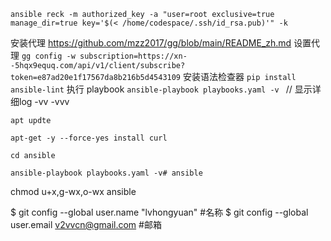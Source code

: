 `ansible reck -m authorized_key -a "user=root exclusive=true manage_dir=true key='$(< /home/codespace/.ssh/id_rsa.pub)'" -k`

安装代理
https://github.com/mzz2017/gg/blob/main/README_zh.md
设置代理
`gg config -w subscription=https://xn--5hqx9equq.com/api/v1/client/subscribe?token=e87ad20e1f17567da8b216b5d4543109`
安装语法检查器
`pip install ansible-lint`
执行 playbook
`ansible-playbook playbooks.yaml -v ` // 显示详细log -vv -vvv
                                                                                                    
`apt updte`

`apt-get -y --force-yes install curl`

`cd ansible`

`ansible-playbook playbooks.yaml -v# ansible`

chmod u+x,g-wx,o-wx ansible

$ git config --global user.name "lvhongyuan"  #名称
$ git config --global user.email v2vvcn@gmail.com   #邮箱